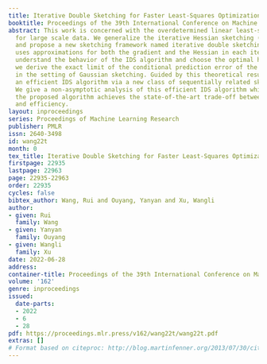 ```yaml
---
title: Iterative Double Sketching for Faster Least-Squares Optimization
booktitle: Proceedings of the 39th International Conference on Machine Learning
abstract: This work is concerned with the overdetermined linear least-squares problem
  for large scale data. We generalize the iterative Hessian sketching (IHS) algorithm
  and propose a new sketching framework named iterative double sketching (IDS) which
  uses approximations for both the gradient and the Hessian in each iteration. To
  understand the behavior of the IDS algorithm and choose the optimal hyperparameters,
  we derive the exact limit of the conditional prediction error of the IDS algorithm
  in the setting of Gaussian sketching. Guided by this theoretical result, we propose
  an efficient IDS algorithm via a new class of sequentially related sketching matrices.
  We give a non-asymptotic analysis of this efficient IDS algorithm which shows that
  the proposed algorithm achieves the state-of-the-art trade-off between accuracy
  and efficiency.
layout: inproceedings
series: Proceedings of Machine Learning Research
publisher: PMLR
issn: 2640-3498
id: wang22t
month: 0
tex_title: Iterative Double Sketching for Faster Least-Squares Optimization
firstpage: 22935
lastpage: 22963
page: 22935-22963
order: 22935
cycles: false
bibtex_author: Wang, Rui and Ouyang, Yanyan and Xu, Wangli
author:
- given: Rui
  family: Wang
- given: Yanyan
  family: Ouyang
- given: Wangli
  family: Xu
date: 2022-06-28
address:
container-title: Proceedings of the 39th International Conference on Machine Learning
volume: '162'
genre: inproceedings
issued:
  date-parts:
  - 2022
  - 6
  - 28
pdf: https://proceedings.mlr.press/v162/wang22t/wang22t.pdf
extras: []
# Format based on citeproc: http://blog.martinfenner.org/2013/07/30/citeproc-yaml-for-bibliographies/
---
```

